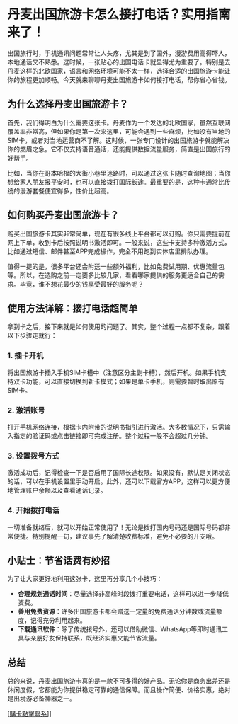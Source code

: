 # 丹麦出国旅游卡怎么接打电话？实用指南来了！

出国旅行时，手机通讯问题常常让人头疼，尤其是到了国外，漫游费用高得吓人，本地通话又不熟悉。这时候，一张贴心的出国电话卡就显得尤为重要了。特别是去丹麦这样的北欧国家，语言和网络环境可能不太一样，选择合适的出国旅游卡能让你的旅程更加顺畅。今天就来聊聊丹麦出国旅游卡如何接打电话，帮你省心省钱。

## 为什么选择丹麦出国旅游卡？

首先，我们得明白为什么需要这张卡。丹麦作为一个发达的北欧国家，虽然互联网覆盖率非常高，但如果你是第一次来这里，可能会遇到一些麻烦，比如没有当地的SIM卡，或者对当地运营商不了解。这时候，一张专门设计的出国旅游卡就能解决你的燃眉之急。它不仅支持语音通话，还能提供数据流量服务，简直是出国旅行的好帮手。

比如，当你在哥本哈根的大街小巷里迷路时，可以通过这张卡随时查询地图；当你想给家人朋友报平安时，也可以直接拨打国际长途。最重要的是，这种卡通常比传统的漫游套餐便宜得多，性价比超高。

## 如何购买丹麦出国旅游卡？

购买出国旅游卡其实非常简单，现在有很多线上平台都可以订购。你只需要提前在网上下单，收到卡后按照说明书激活即可。一般来说，这些卡支持多种激活方式，比如通过短信、邮件甚至APP完成操作，完全不用跑到实体店里排队办理。

值得一提的是，很多平台还会附送一些额外福利，比如免费试用期、优惠流量包等。所以，在选购之前一定要多比较几家，看看哪家提供的服务更适合自己的需求。毕竟，谁不想花最少的钱享受最好的服务呢？

## 使用方法详解：接打电话超简单

拿到卡之后，接下来就是如何使用的问题了。其实，整个过程一点都不复杂，跟着以下步骤走就行：

### 1. 插卡开机
将出国旅游卡插入手机SIM卡槽中（注意区分主副卡槽），然后开机。如果手机支持双卡功能，可以直接切换到新卡模式；如果是单卡手机，则需要暂时取出原有SIM卡。

### 2. 激活账号
打开手机网络连接，根据卡内附带的说明书指引进行激活。大多数情况下，只需输入指定的验证码或点击链接即可完成注册。整个过程一般不会超过几分钟。

### 3. 设置拨号方式
激活成功后，记得检查一下是否启用了国际长途权限。如果没有，默认是关闭状态的话，可以在手机设置里手动开启。此外，还可以下载官方APP，这样可以更方便地管理账户余额以及查看通话记录。

### 4. 开始拨打电话
一切准备就绪后，就可以开始正常使用了！无论是拨打国内号码还是国际号码都非常便捷。特别提醒一句，建议事先了解清楚收费标准，避免不必要的开支哦。

## 小贴士：节省话费有妙招

为了让大家更好地利用这张卡，这里再分享几个小技巧：

- **合理规划通话时间**：尽量选择非高峰时段拨打重要电话，这样可以进一步降低资费。
- **善用免费资源**：许多出国旅游卡都会赠送一定量的免费通话分钟数或流量额度，记得充分利用起来。
- **下载通讯软件**：除了传统拨号外，还可以借助微信、WhatsApp等即时通讯工具与亲朋好友保持联系，既经济实惠又能节省流量。

## 总结

总的来说，丹麦出国旅游卡真的是一款不可多得的好产品。无论你是商务出差还是休闲度假，它都能为你提供稳定可靠的通信保障。而且操作简便、价格实惠，绝对是出境游必备神器之一。

[[購卡點擊聯系](https://t.me/s/esim1088)]]